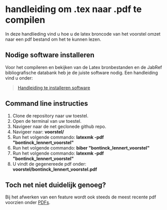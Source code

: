 # handleiding om .tex naar .pdf te compilen

In deze handlieding vind u hoe u de latex broncode van het voorstel omzet naar een pdf bestand om het te kunnen lezen.

## Nodige software installeren

Voor het compileren en bekijken van de Latex bronbestanden en de JabRef bibliografische databank heb je de juiste software nodig. Een handleiding vind u onder:

> [Handleiding te installeren software](../software/)

## Command line instructies

1. Clone de repository naar uw toestel.
2. Open de terminal van uw toestel.
3. Navigeer naar de net geclonede github repo.
4. Navigeer naar: **voorstel/**
5. Run het volgende commando: **latexmk -pdf "bontinck\_lennert\_voorstel"**
6. Run het volgende commando: **biber "bontinck\_lennert\_voorstel"**
7. Run het volgende commando: **latexmk -pdf "bontinck\_lennert\_voorstel"**
8. U vindt de gegenereede pdf onder: **voorstel/bontinck\_lennert\_voorstel.pdf**


## Toch net niet duidelijk genoeg?
Bij het afwerken van een feature wordt ook steeds de meest recente pdf voorzien onder [PDFs](../../PDFs).
